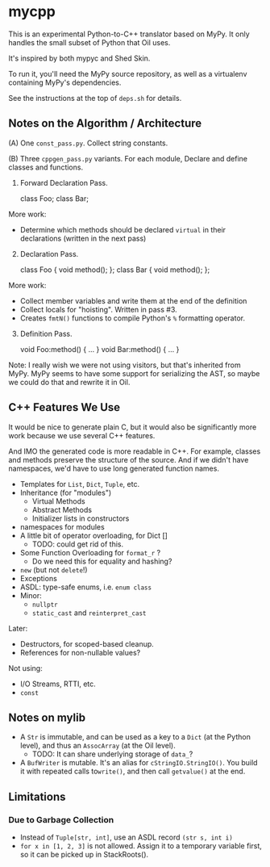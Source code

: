 mycpp
=====
 
This is an experimental Python-to-C++ translator based on MyPy.  It only
handles the small subset of Python that Oil uses.

It's inspired by both mypyc and Shed Skin.  

To run it, you'll need the MyPy source repository, as well as a virtualenv
containing MyPy's dependencies.

See the instructions at the top of `deps.sh` for details.

## Notes on the Algorithm / Architecture

(A) One `const_pass.py`.  Collect string constants.
  
(B) Three `cppgen_pass.py` variants.  For each module, Declare and define
   classes and functions.

1. Forward Declaration Pass.


    class Foo;
    class Bar;

More work:

- Determine which methods should be declared `virtual` in their declarations
  (written in the next pass)

2. Declaration Pass.


    class Foo {
      void method();
    };
    class Bar {
      void method();
    };


More work:

- Collect member variables and write them at the end of the definition
- Collect locals for "hoisting".  Written in pass #3.
- Creates `fmtN()` functions to compile Python's `%` formatting operator.

3. Definition Pass.

    void Foo:method() {
      ...
    }
    void Bar:method() {
      ...
    }


Note: I really wish we were not using visitors, but that's inherited from MyPy.
MyPy seems to have some support for serializing the AST, so maybe we could do
that and rewrite it in Oil.

## C++ Features We Use

It would be nice to generate plain C, but it would also be significantly more
work because we use several C++ features.

And IMO the generated code is more readable in C++.  For example, classes and
methods preserve the structure of the source.  And if we didn't have
namespaces, we'd have to use long generated function names.

- Templates for `List`, `Dict`, `Tuple`, etc.
- Inheritance (for "modules")
  - Virtual Methods
  - Abstract Methods
  - Initializer lists in constructors
- namespaces for modules
- A little bit of operator overloading, for Dict []
  - TODO: could get rid of this.
- Some Function Overloading for `format_r` ?
  - Do we need this for equality and hashing?
- `new` (but not `delete`!)
- Exceptions
- ASDL: type-safe enums, i.e. `enum class`
- Minor:
  - `nullptr`
  - `static_cast` and `reinterpret_cast`

Later:

- Destructors, for scoped-based cleanup.
- References for non-nullable values?

Not using:

- I/O Streams, RTTI, etc.
- `const`

## Notes on mylib

- A `Str` is immutable, and can be used as a key to a `Dict` (at the Python
  level), and thus an `AssocArray` (at the Oil level).
  - TODO: It can share underlying storage of `data_`?
- A `BufWriter` is mutable.  It's an alias for `cStringIO.StringIO()`.  You
  build it with repeated calls to`write()`, and then call `getvalue()` at the
  end.

## Limitations 

### Due to Garbage Collection

- Instead of `Tuple[str, int]`, use an ASDL record `(str s, int i)`
- `for x in [1, 2, 3]` is not allowed.  Assign it to a temporary variable
  first, so it can be picked up in StackRoots().




